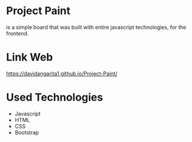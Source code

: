 # Project Paint
is a simple board that was built with entire javascript technologies, for the frontend.

# Link Web
https://davidangarita1.github.io/Project-Paint/

# Used Technologies
* Javascript
* HTML
* CSS
* Bootstrap


